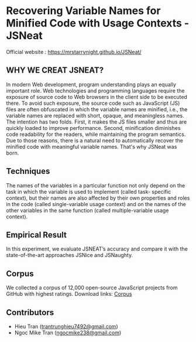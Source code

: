 # Recovering Variable Names for Minified Code with Usage Contexts  - JSNeat #
Official website : https://mrstarrynight.github.io/JSNeat/

## WHY WE CREAT JSNEAT? ##
In modern Web development, program understanding plays an equally important role. Web technologies and programming languages require the exposure of source code to Web browsers in the client side to be executed there. To avoid such exposure, the source code such as JavaScript (JS) files are often obfuscated in which the variable names are minified, i.e., the variable names are replaced with short, opaque, and meaningless names. The intention has two folds. First, it makes the JS files smaller and thus are quickly loaded to improve performance. Second, minification diminishes code readability for the readers, while maintaining the program semantics. Due to those reasons, there is a natural need to automatically recover the minified code with meaningful variable names. That's why JSNeat was born.

## Techniques ##
The names of the variables in a particular function not only depend on the task in which the variable is used to implement (called task- specific context), but their names are also affected by their own properties and roles in the code (called single-variable usage context) and on the names of the other variables in the same function (called multiple-variable usage context).

## Empirical Result ##
In this experiment, we evaluate JSNEAT’s accuracy and compare it with the state-of-the-art approaches JSNice and JSNaughty.

## Corpus ##
We collected a corpus of 12,000 open-source JavaScript projects from GitHub with highest ratings.
Download links: [Corpus](https://raw.githubusercontent.com/mrstarrynight/JSNeat/master/JS-stars-5-ranked-by-stars.csv)


## Contributors ##
* Hieu Tran (trantrunghieu7492@gmail.com)
* Ngoc Mike Tran (ngocmike238@gmail.com)
